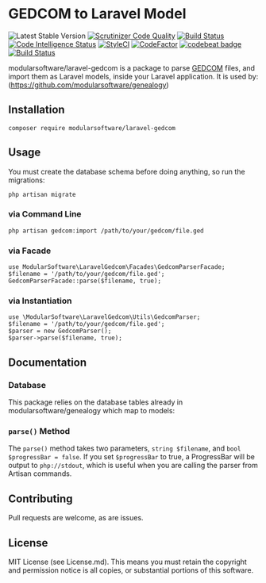 # GEDCOM to Laravel Model
 ![Latest Stable Version](https://img.shields.io/github/release/modularsoftware/laravel-gedcom.svg) 
[![Scrutinizer Code Quality](https://scrutinizer-ci.com/g/modularsoftware/laravel-gedcom/badges/quality-score.png?b=master)](https://scrutinizer-ci.com/g/modularsoftware/laravel-gedcom/?branch=master)
[![Build Status](https://scrutinizer-ci.com/g/modularsoftware/laravel-gedcom/badges/build.png?b=master)](https://scrutinizer-ci.com/g/modularsoftware/laravel-gedcom/build-status/master)
[![Code Intelligence Status](https://scrutinizer-ci.com/g/modularsoftware/laravel-gedcom/badges/code-intelligence.svg?b=master)](https://scrutinizer-ci.com/code-intelligence)
[![StyleCI](https://github.styleci.io/repos/135390590/shield?branch=master)](https://github.styleci.io/repos/135390590)
[![CodeFactor](https://www.codefactor.io/repository/github/modularsoftware/laravel-gedcom/badge/master)](https://www.codefactor.io/repository/github/modularsoftware/laravel-gedcom/overview/master)
[![codebeat badge](https://codebeat.co/badges/911f9e33-212a-4dfa-a860-751cdbbacff7)](https://codebeat.co/projects/github-com-modulargenealogy-gedcom-laravel-gedcom-master)
[![Build Status](https://travis-ci.org/modularsoftware/laravel-gedcom.svg?branch=master)](https://travis-ci.org/modularsoftware/laravel-gedcom)


modularsoftware/laravel-gedcom is a package to parse [GEDCOM](https://en.wikipedia.org/wiki/GEDCOM) files, and import them 
as Laravel models, inside your Laravel application. It is used by:
(https://github.com/modularsoftware/genealogy)

## Installation
```
composer require modularsoftware/laravel-gedcom
```

## Usage

You must create the database schema before doing anything, so run the migrations:
```
php artisan migrate
```

### via Command Line
```
php artisan gedcom:import /path/to/your/gedcom/file.ged
```

### via Facade
```
use ModularSoftware\LaravelGedcom\Facades\GedcomParserFacade;
$filename = '/path/to/your/gedcom/file.ged';
GedcomParserFacade::parse($filename, true);
```

### via Instantiation
```
use \ModularSoftware\LaravelGedcom\Utils\GedcomParser;
$filename = '/path/to/your/gedcom/file.ged';
$parser = new GedcomParser();
$parser->parse($filename, true);
```

## Documentation

### Database
This package relies on the database tables already in modularsoftware/genealogy
 which map to models:

### `parse()` Method
The `parse()` method takes two parameters, `string $filename`, and `bool $progressBar = false`. 
If you set `$progressBar` to true, a ProgressBar will be output to `php://stdout`, which is useful when you are calling
the parser from Artisan commands.

## Contributing 

Pull requests are welcome, as are issues.


## License

MIT License (see License.md). This means you must retain the copyright and permission notice is all copies, or 
substantial portions of this software. 
